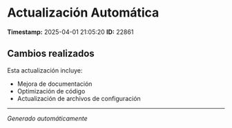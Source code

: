 # Actualización Automática

**Timestamp:** 2025-04-01 21:05:20
**ID:** 22861

## Cambios realizados

Esta actualización incluye:
- Mejora de documentación
- Optimización de código
- Actualización de archivos de configuración

---
*Generado automáticamente*
